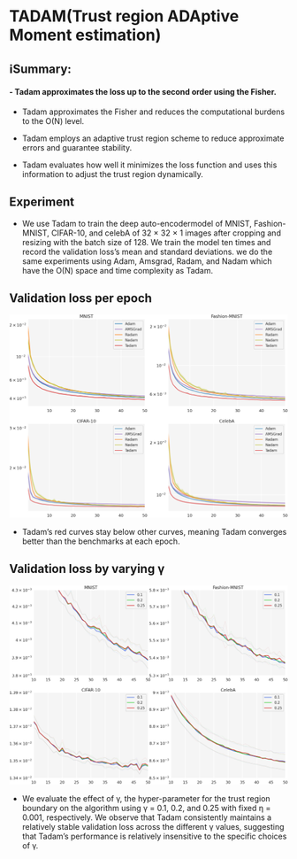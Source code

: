 # TADAM(Trust region ADAptive Moment estimation)


## ℹ️Summary:

#### - Tadam approximates the loss up to the second order using the Fisher.

- Tadam approximates the Fisher and reduces the computational burdens to the O(N) level.

- Tadam employs an adaptive trust region scheme to reduce approximate errors and guarantee stability. 

- Tadam evaluates how well it minimizes the loss function and uses this information to adjust the trust region dynamically.

## Experiment

- We use Tadam to train the deep auto-encodermodel of MNIST, Fashion-MNIST, CIFAR-10, and celebA of 32 × 32 × 1 images after cropping and resizing with the batch size of 128. We train the model ten times and record the validation loss’s mean and standard deviations. we do the same experiments using Adam, Amsgrad, Radam, and Nadam which have the O(N) space and time complexity as Tadam.

## Validation loss per epoch

![L2 loss per epoch](/images/loss_mse_step.png)

- Tadam’s red curves stay below other curves, meaning Tadam converges better than
the benchmarks at each epoch.

## Validation loss by varying γ 

![L2 loss per epoch](/images/loss_mse_gamma_up.png)

- We evaluate the effect of γ, the hyper-parameter for the
trust region boundary on the algorithm using γ = 0.1, 0.2, and 0.25 with fixed η = 0.001,
respectively. We observe that Tadam consistently maintains a relatively stable validation loss
across the different γ values, suggesting that Tadam’s performance is relatively insensitive to
the specific choices of γ.
